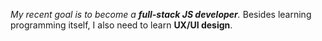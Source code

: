 _My recent goal is to become a **full-stack JS developer**._ Besides learning programming itself, I also need to learn **UX/UI design**.
